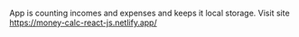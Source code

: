 App is counting incomes and expenses and keeps it local storage.
Visit site https://money-calc-react-js.netlify.app/
